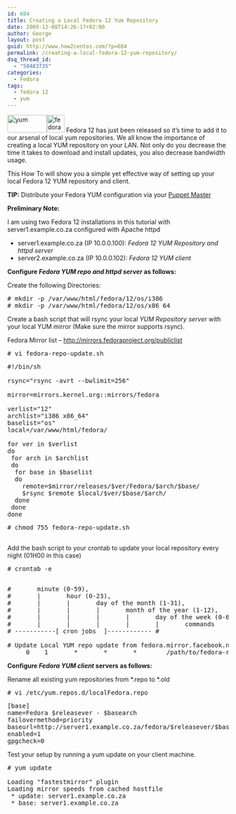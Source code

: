 ```yaml
---
id: 684
title: Creating a Local Fedora 12 Yum Repository
date: 2009-12-08T14:26:17+02:00
author: George
layout: post
guid: http://www.how2centos.com/?p=684
permalink: /creating-a-local-fedora-12-yum-repository/
dsq_thread_id:
  - "50483735"
categories:
  - Fedora
tags:
  - fedora 12
  - yum
---
```

<img loading="lazy" class="size-full wp-image-258 alignleft" title="yum" src="http://www.how2centos.com/wp-content/uploads/2009/06/yum.png" alt="yum" width="90" height="40" /><img loading="lazy" class="size-full wp-image-235 alignleft" title="fedora" src="http://www.how2centos.com/wp-content/uploads/2009/06/fedora.gif" alt="fedora" width="40" height="40" /> Fedora 12 has just been released so it&#8217;s time to add it to our arsenal of local yum repositories. We all know the importance of creating a local YUM repository on your LAN. Not only do you decrease the time it takes to download and install updates, you also decrease bandwidth usage.

This How To will show you a simple yet effective way of setting up your local Fedora 12 YUM repository and client.

**TIP:** Distribute your Fedora YUM configuration via your [Puppet Master](http://www.how2centos.com/how-to-install-a-puppet-master-and-client-server-on-centos-52/)

<!--more-->

**Preliminary Note:**

I am using two Fedora 12 installations in this tutorial with server1.example.co.za configured with Apache httpd

* server1.example.co.za (IP 10.0.0.100): _Fedora 12 YUM Repository and httpd server_  
* server2.example.co.za (IP 10.0.0.102): _Fedora 12 YUM client_

**Configure _Fedora YUM repo and httpd server_ as follows:**

Create the following Directories:

<pre class="toolbar:2 nums:false nums-toggle:false theme:github font:droid-sans-mono whitespace-before:1 whitespace-after:1 lang:default decode:true"># mkdir -p /var/www/html/fedora/12/os/i386
# mkdir -p /var/www/html/fedora/12/os/x86_64
</pre>

Create a bash script that will rsync your local _YUM Repository server_ with your local YUM mirror (Make sure the mirror supports rsync).

Fedora Mirror list &#8211; <http://mirrors.fedoraproject.org/publiclist>

<pre class="toolbar:2 nums:false nums-toggle:false theme:github font:droid-sans-mono whitespace-before:1 whitespace-after:1 lang:default decode:true"># vi fedora-repo-update.sh
</pre>

<pre class="brush: bash">#!/bin/sh

rsync="rsync -avrt --bwlimit=256"

mirror=mirrors.kernel.org::mirrors/fedora

verlist="12"
archlist="i386 x86_64"
baselist="os"
local=/var/www/html/fedora/

for ver in $verlist
do
 for arch in $archlist
 do
  for base in $baselist
  do
    remote=$mirror/releases/$ver/Fedora/$arch/$base/
    $rsync $remote $local/$ver/$base/$arch/
  done
 done
done
</pre>

<pre class="toolbar:2 nums:false nums-toggle:false theme:github font:droid-sans-mono whitespace-before:1 whitespace-after:1 lang:default decode:true"># chmod 755 fedora-repo-update.sh

</pre>

Add the bash script to your crontab to update your local repository every night (01H00 in this case)

<pre class="toolbar:2 nums:false nums-toggle:false theme:github font:droid-sans-mono whitespace-before:1 whitespace-after:1 lang:default decode:true"># crontab -e

</pre>

<pre class="brush: shell">#       minute (0-59),
#       |       hour (0-23),
#       |       |       day of the month (1-31),
#       |       |       |       month of the year (1-12),
#       |       |       |       |       day of the week (0-6 with 0=Sunday).
#       |       |       |       |       |       commands
# -----------[ cron jobs  ]------------ #

# Update Local YUM repo update from fedora.mirror.facebook.net
	 0 	  1 	  * 	  * 	  * 	   /path/to/fedora-repo-update.sh
</pre>

**Configure _Fedora YUM client_ servers as follows:**

Rename all existing yum repositories from \*.repo to \*.old

<pre class="toolbar:2 nums:false nums-toggle:false theme:github font:droid-sans-mono whitespace-before:1 whitespace-after:1 lang:default decode:true"># vi /etc/yum.repos.d/localFedora.repo
</pre>

<pre class="toolbar:2 nums:false nums-toggle:false theme:github font:droid-sans-mono whitespace-before:1 whitespace-after:1 lang:default decode:true">[base]
name=Fedora $releasever - $basearch
failovermethod=priority
baseurl=http://server1.example.co.za/fedora/$releasever/$basearch/os/
enabled=1
gpgcheck=0
</pre>

Test your setup by running a yum update on your client machine.

<pre class="toolbar:2 nums:false nums-toggle:false theme:github font:droid-sans-mono whitespace-before:1 whitespace-after:1 lang:default decode:true"># yum update

Loading "fastestmirror" plugin
Loading mirror speeds from cached hostfile
 * update: server1.example.co.za
 * base: server1.example.co.za
</pre>
